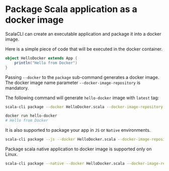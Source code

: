 <!--
  File was generated from based on docs/cookbooks/scala-docker.md, do not edit manually!
-->


# Package Scala application as a docker image

ScalaCLI can create an executable application and package it into a docker image.

Here is a simple piece of code that will be executed in the docker container.

```scala title=HelloDocker.scala
object HelloDocker extends App {
    println("Hello from Docker")
}
```

Passing `--docker` to the `package` sub-command generates a docker image. The docker image name parameter `--docker-image-repository` is mandatory.

The following command will generate `hello-docker` image with `latest` tag:

```bash
scala-cli package --docker HelloDocker.scala --docker-image-repository hello-docker
```

<!-- Expected:
Started building docker image with your application, it would take some time
Built docker image, run it with
  docker run hello-docker:latest
-->

```bash
docker run hello-docker
# Hello from Docker
```

<!-- Expected:
Hello from Docker
-->

It is also supported to package your app in `JS` or `Native` environments.

```bash
scala-cli package --js --docker HelloDocker.scala --docker-image-repository hello-docker
```
<!-- Expected:
Started building docker image with your application, it would take some time
Built docker image, run it with
  docker run hello-docker:latest
-->

Package scala native application to docker image is supported only on Linux.

```bash ignore
scala-cli package --native --docker HelloDocker.scala --docker-image-repository hello-docker
```